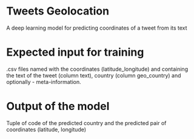 # Tweets Geolocation
A deep learning model for predicting coordinates of a tweet from its text

# Expected input for training

.csv files named with the coordinates (latitude_longitude) and containing the text of the tweet (column text), country (column geo_country) and optionally - meta-information.

# Output of the model

Tuple of code of the predicted country and the predicted pair of coordinates (latitude, longitude)

